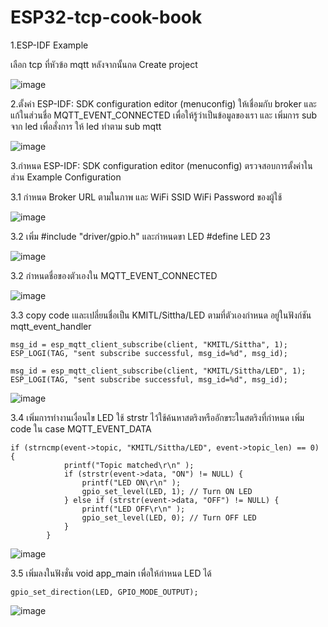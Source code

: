 # ESP32-tcp-cook-book

1.ESP-IDF Example

เลือก tcp ที่หัวข้อ mqtt หลังจากนั้นกด Create project

![image](https://github.com/user-attachments/assets/a473f80d-6b3d-4ff6-b2e2-958fd2c642a6)

2.ตั้งค่า ESP-IDF: SDK configuration editor (menuconfig) ให้เชื่อมกับ broker และแก้ในส่วนชื่อ
MQTT_EVENT_CONNECTED เพื่อให้รู้ว่าเป็นข้อมูลของเรา และ เพิ่มการ sub จาก led เพื่อสั่งการ ให้ led
ทำตาม sub mqtt 

![image](https://github.com/user-attachments/assets/d6f2592b-f2e0-4c0a-a390-47ecff95a9d2)

3.กำหนด ESP-IDF: SDK configuration editor (menuconfig) ตรวจสอบการตั้งค่าในส่วน Example Configuration 

3.1 กำหนด Broker URL ตามในภาพ และ WiFi SSID WiFi Password ของผู้ใช้

![image](https://github.com/user-attachments/assets/29bed324-96ad-4b9f-8f4f-dd63f96e76ce)

3.2 เพิ่ม #include "driver/gpio.h" และกำหนดขา LED #define LED  23

![image](https://github.com/user-attachments/assets/b59e9ee6-4e50-47e9-9f1e-b2fb174be501)


3.2 กำหนดชื่อของตัวเองใน MQTT_EVENT_CONNECTED

![image](https://github.com/user-attachments/assets/c1aa5390-e93a-4e8a-8bc2-e70a560bf17d)

3.3 copy code เและเปลี่ยนชื่อเป็น KMITL/Sittha/LED ตามที่ตัวเองกำหนด อยู่ในฟังก์ชัน mqtt_event_handler
```
msg_id = esp_mqtt_client_subscribe(client, "KMITL/Sittha", 1);
ESP_LOGI(TAG, "sent subscribe successful, msg_id=%d", msg_id);
```

```
msg_id = esp_mqtt_client_subscribe(client, "KMITL/Sittha/LED", 1);
ESP_LOGI(TAG, "sent subscribe successful, msg_id=%d", msg_id);
```

![image](https://github.com/user-attachments/assets/c32ab21a-d4be-4037-974b-8016d55656eb)

3.4 เพิ่มการทำงานเงื่อนไข LED ใช้ strstr ไว้ใช้ค้นหาสตริงหรืออักขระในสตริงที่กำหนด เพิ่ม code ใน case MQTT_EVENT_DATA
```
if (strncmp(event->topic, "KMITL/Sittha/LED", event->topic_len) == 0) {
            printf("Topic matched\r\n" );
            if (strstr(event->data, "ON") != NULL) {
                printf("LED ON\r\n" );
                gpio_set_level(LED, 1); // Turn ON LED
            } else if (strstr(event->data, "OFF") != NULL) {
                printf("LED OFF\r\n" );
                gpio_set_level(LED, 0); // Turn OFF LED
            }
        }
```
![image](https://github.com/user-attachments/assets/9467f1af-87af-45c1-9852-ba18f39939a1)

3.5 เพิ่มลงในฟังชั่น void app_main เพื่อให้กำหนด LED ได้
```
gpio_set_direction(LED, GPIO_MODE_OUTPUT); 
```
![image](https://github.com/user-attachments/assets/5212e95a-b5d7-4f6d-9ffe-4d41b665812b)

